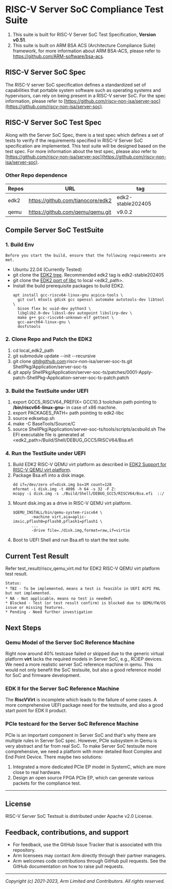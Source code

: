 # RISC-V Server SoC Compliance Test Suite

1. This suite is built for RISC-V Server SoC Test
Specification, **Version v0.51**.
2. This suite is built on ARM BSA ACS (Architecture Compliance Suite) framework, for more information about ARM BSA-ACS, please refer to https://github.com/ARM-software/bsa-acs.


## RISC-V Server SoC Spec

The RISC-V server SoC specification defines a standardized set of capabilities that portable system software such as operating systems and hypervisors, can rely on being present in a RISC-V server SoC. For the spec information, please refer to [https://github.com/riscv-non-isa/server-soc](https://github.com/riscv-non-isa/server-soc).


## RISC-V Server SoC Test Spec

Along with the Server SoC Spec, there is a test spec which defines a set of tests to verify if the requirements specified in RISC-V Server SoC specification are implemented. This test suite will be designed based on the test spec. For more information about the test spec, please also refer to [https://github.com/riscv-non-isa/server-soc](https://github.com/riscv-non-isa/server-soc).

### Other Repo dependence

|  Repos    |   URL                                |   tag                    |
| -------   |  ----------------------------------- |  ---------------------   |
| edk2      | https://github.com/tianocore/edk2    |  edk2-stable202405       |
| qemu      | https://github.com/qemu/qemu.git     |  v9.0.2                  |


## Compile Server SoC TestSuite
### 1. Build Env
    Before you start the build, ensure that the following requirements are met.

- Ubuntu 22.04 (Currently Tested)
- git clone the [EDK2 tree](https://github.com/tianocore/edk2). Recommended edk2 tag is edk2-stable202405
- git clone the [EDK2 port of libc](https://github.com/tianocore/edk2-libc) to local <edk2_path>.
- Install the build prerequisite packages to build EDK2.<br />
  ```
  apt install gcc-riscv64-linux-gnu acpica-tools \
    git curl mtools gdisk gcc openssl automake autotools-dev libtool \
    bison flex bc uuid-dev python3 \
    libglib2.0-dev libssl-dev autopoint libslirp-dev \
    make g++ gcc-riscv64-unknown-elf gettext \
    gcc-aarch64-linux-gnu \
    dosfstools
  ```

### 2. Clone Repo and Patch the EDK2
1.  cd local\_edk2\_path
2.  git submodule update --init --recursive
3.  git clone git@github.com:riscv-non-isa/server-soc-ts.git ShellPkg/Application/server-soc-ts
4.  git apply ShellPkg/Application/server-soc-ts/patches/0001-Apply-patch-ShellPkg-Application-server-soc-ts-patch.patch

### 3. Build the TestSuite under UEFI
1.  export GCC5\_RISCV64\_PREFIX= GCC10.3 toolchain path pointing to **/bin/riscv64-linux-gnu-** in case of x86 machine.
2.  export PACKAGES\_PATH= path pointing to edk2-libc
3.  source edksetup.sh
4.  make -C BaseTools/Source/C
5.  source ShellPkg/Application/server-soc-ts/tools/scripts/acsbuild.sh
The EFI executable file is generated at <edk2_path>/Build/Shell/DEBUG\_GCC5/RISCV64/Bsa.efi

### 4. Run the TestSuite under UEFI
1.  Build EDK2 RISC-V QEMU virt platform as described in [EDK2 Support for RISC-V QEMU virt platform](https://github.com/tianocore/edk2/tree/master/OvmfPkg/RiscVVirt).
2.  Package Bsa.efi into a disk image.
    ```
    dd if=/dev/zero of=disk.img bs=1M count=128
    mformat -i disk.img -t 4096 -h 64 -s 32 -F Z:
    mcopy -i disk.img -s ./Build/Shell/DEBUG_GCC5/RISCV64/Bsa.efi  ::/
    ```
3.  Mount disk.img as a drive in RISC-V QEMU virt platform.
    ```
    $QEMU_INSTALL/bin/qemu-system-riscv64 \
            -machine virt,aia=aplic-imsic,pflash0=pflash0,pflash1=pflash1 \
            ...
            -drive file=./disk.img,format=raw,if=virtio
    ```
4.  Boot to UEFI Shell and run Bsa.efi to start the test suite.

## Current Test Result
Refer test_result/riscv_qemu_virt.md for EDK2 RISC-V QEMU virt platform test result.

    Status:
    * TBI - To be implemented，means a test is feasible in UEFI ACPI PAL but not implemented.
    * NA - Not applicable，means no test is needed\
    * Blocked - Test (or test result confirm) is blocked due to QEMU/FW/OS issue or missing features.
    * Pending - Need further investigation
## Next Steps

### Qemu Model of the Server SoC Reference Machine

Right now around 40% testcase failed or skipped due to the generic virtual platform **virt** lacks the required models in Server SoC, e.g., RCiEP devices. We need a more realistic server SoC reference machine in qemu. This would not only benefit the SoC testsuite, but also a good reference model for SoC and firmware development.

### EDK II for the Server SoC Reference Machine

The **RiscVVirt** is incomplete which leads to the failure of some cases. A more comprehensive UEFI package need for the testsuite, and also a good start point for EDK II product.

### PCIe testcard for the Server SoC Reference Machine
PCIe is an important component in Server SoC and that's why there are multiple rules in Server SoC spec. However, PCIe subsystem in Qemu is very abstract and far from real SoC. To make Server SoC testsuite more comprehensive, we need a platform with more detailed Root Complex and End Point Device.  There maybe two solutions:
1. Integrated a more dedicated PCIe EP model in SystemC, which are more close to real hardware.
2. Design an open source FPGA PCIe EP, which can generate various packets for the compliance test.

--------------------------------------------------------------------------------------------

## License
RISC-V Server SoC Testsuit is distributed under Apache v2.0 License.

## Feedback, contributions, and support

* For feedback, use the GitHub Issue Tracker that is associated with this repository.
* Arm licensees may contact Arm directly through their partner managers.
* Arm welcomes code contributions through GitHub pull requests. See the GitHub documentation on how to raise pull requests.

--------------

*Copyright (c) 2021-2023, Arm Limited and Contributors. All rights reserved.*
